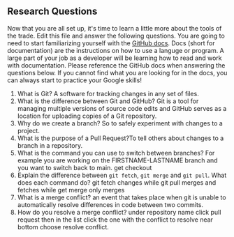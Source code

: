 ## Research Questions 

Now that you are all set up, it's time to learn a little more about the tools of the trade. Edit this file and answer the following questions. You are going to need to start familiarizing yourself with the [GitHub docs](https://docs.github.com/en). Docs (short for documentation) are the instructions on how to use a languge or program. A large part of your job as a developer will be learning how to read and work with documentation. Please reference the GitHub docs when answering the questions below. If you cannot find what you are looking for in the docs, you can always start to practice your Google skills!

1. What is Git? A software for tracking changes in any set of files.
2. What is the difference between Git and GitHub? Git is a tool for managing multiple versions of source code edits and GitHub serves as a location for uploading copies of a Git repository.
3. Why do we create a branch? So to safely experiment with changes to a project. 
4. What is the purpose of a Pull Request?To tell others about changes to a branch in a repository. 
5. What is the command you can use to switch between branches? For example you are working on the FIRSTNAME-LASTNAME branch and you want to switch back to main. get checkout
6. Explain the difference between `git fetch`, `git merge` and `git pull`. What does each command do? git fetch changes while git pull merges and fetches while get merge only merges
7. What is a merge conflict? an event that takes place when git is unable to automatically resolve differences in code between two commits.
8. How do you resolve a merge conflict? under repository name click pull request then in the list click the one with the conflict to resolve near bottom choose resolve conflict.
